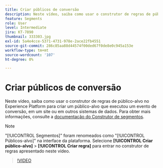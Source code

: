 ```yaml
---
title: Criar públicos de conversão
description: Neste vídeo, saiba como usar o construtor de regras de público-alvo no Experience Platform para criar um público-alvo que executou um evento de conversão, em um site ou em outros sistemas de dados.
feature: Segments
role: User
level: Intermediate
jira: KT-7890
thumbnail: 333303.jpg
exl-id: 5a4e4cce-5371-4731-978e-2ace22fb4551
source-git-commit: 286c85aa88d44574f00ded67f0de8e0c945a153e
workflow-type: tm+mt
source-wordcount: '107'
ht-degree: 0%

---
```


# Criar públicos de conversão

Neste vídeo, saiba como usar o construtor de regras de público-alvo no Experience Platform para criar um público-alvo que executou um evento de conversão, em um site ou em outros sistemas de dados. Para obter mais informações, consulte a [documentação do Construtor de segmentos](https://experienceleague.adobe.com/docs/experience-platform/segmentation/ui/segment-builder.html?lang=pt-br).

>[!NOTE]
>
> &quot;[!UICONTROL Segmentos]&quot; foram renomeados como &quot;[!UICONTROL Públicos-alvo]&quot; na interface da plataforma. Selecione **[!UICONTROL Criar público-alvo]** > **[!UICONTROL Criar regra]** para entrar no construtor de regras apresentado neste vídeo.

>[!VIDEO](https://video.tv.adobe.com/v/333303/?learn=on&enablevpops)

